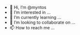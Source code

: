 - 👋 Hi, I’m @myntos
- 👀 I’m interested in ...
- 🌱 I’m currently learning ...
- 💞️ I’m looking to collaborate on ...
- 📫 How to reach me ...

<!---
myntos/myntos is a ✨ special ✨ repository because its `README.md` (this file) appears on your GitHub profile.
You can click the Preview link to take a look at your changes.
--->
